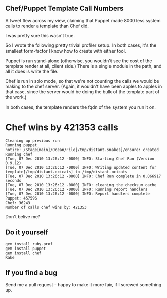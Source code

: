 Chef/Puppet Template Call Numbers
----

A tweet flew across my view, claiming that Puppet made 8000 less system calls
to render a template than Chef did.

I was pretty sure this wasn't true.

So I wrote the following pretty trivial profiler setup.  In both cases, it's
the smallest form-factor I know how to create with either tool. 

Puppet is run stand-alone (otherwise, you wouldn't see the cost of the template
render at all, client side.) There is a single module in the path, and all it
does is write the file.

Chef is run in solo mode, so that we're not counting the calls we would be
making to the chef server. (Again, it wouldn't have been apples to apples in
that case, since the server would be doing the bulk of the template part of the
work.)

In both cases, the template renders the fqdn of the system you run it on.

Chef wins by 421353 calls 
====

    Cleaning up previous run
    Running puppet
    notice: /Stage[main]/Ocean/File[/tmp/distant.snakes]/ensure: created
    Running chef
    [Tue, 07 Dec 2010 13:26:12 -0800] INFO: Starting Chef Run (Version 0.9.12)
    [Tue, 07 Dec 2010 13:26:12 -0800] INFO: Writing updated content for template[/tmp/distant.ocicats] to /tmp/distant.ocicats
    [Tue, 07 Dec 2010 13:26:12 -0800] INFO: Chef Run complete in 0.066917 seconds
    [Tue, 07 Dec 2010 13:26:12 -0800] INFO: cleaning the checksum cache
    [Tue, 07 Dec 2010 13:26:12 -0800] INFO: Running report handlers
    [Tue, 07 Dec 2010 13:26:12 -0800] INFO: Report handlers complete
    Puppet: 457596
    Chef: 36243
    Number of calls chef wins by: 421353

Don't belive me?

Do it yourself
----

    gem install ruby-prof
    gem install puppet
    gem install chef
    Rake

If you find a bug
----

Send me a pull request - happy to make it more fair, if I screwed something up.
